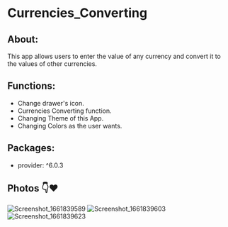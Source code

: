 # Currencies_Converting

## About: 
This app allows users to enter the value of any currency and convert it to the values of other currencies.

## Functions: 
  - Change drawer's icon.
  - Currencies Converting function.
  - Changing Theme of this App.
  - Changing Colors as the user wants.
  
## Packages:
  - provider: ^6.0.3


## Photos 👇❤
![Screenshot_1661839589](https://user-images.githubusercontent.com/93387228/187362289-977c3e72-edf6-41fb-ba57-173696283e4b.png)
![Screenshot_1661839603](https://user-images.githubusercontent.com/93387228/187362293-a2bdca20-042b-4ffb-9545-45ad2bcd33e8.png)
![Screenshot_1661839623](https://user-images.githubusercontent.com/93387228/187362296-b1bad5fe-584c-421f-8b74-10ee4f81c560.png)
